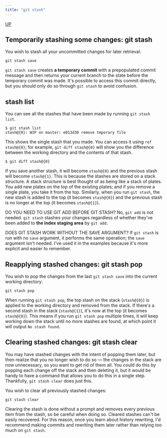 ```yaml
---
title: "git stash"
---
```


[UP](/git.html)


## Temporarily stashing some changes: git stash

You wish to stash all your uncommitted changes for later retrieval:

```text
git stash save
```

`git stash save` creates **a temporary commit** with a prepopulated commit message and
then returns your current branch to the state before the temporary commit was made.
It's possible to access this commit directly, but you should only do so through `git stash` to avoid confusion.

## stash list

You can see all the stashes that have been made by running `git stash list`.

```text
$ git stash list
stash@{0}: WIP on master: e013d30 remove tmporary file
```

This shows the single stash that you made.
You can access it using `ref stash@{0}`;
for example, `git diff stash@{0}` will show you the difference between the working directory and the contents of that stash.

```text
$ git diff stash@{0}
```

If you save another stash, it will become `stash@{0}` and the previous stash will become `stash@{1}`.
This is because the stashes are stored on a stack structure.
A stack structure is best thought of as being like a stack of plates.
You add new plates on the top of the existing plates; and if you remove a single plate, you take it from the top.
Similarly, when you run `git stash`, the new stash is added to the top (it becomes `stash@{0}`)
and the previous stash is no longer at the top (it becomes `stash@{1}`).

DO YOU NEED TO USE GIT ADD BEFORE GIT STASH?
No, `git add` is not needed.
`git stash` stashes your changes regardless of whether they've been added to **the index staging area** by `git add`.

DOES GIT STASH WORK WITHOUT THE SAVE ARGUMENT?
If `git stash` is run with no `save` argument, it performs the same operation; the `save` argument isn't needed.
I've used it in the examples because it's more explicit and easier to remember. 

## Reapplying stashed changes: git stash pop

You wish to pop the changes from the last `git stash save` into the current working directory:

```text
git stash pop
```

When running `git stash pop`, the top stash on the stack (`stash@{0}`) is applied to the working directory and removed from the stack.
If there's a second stash in the stack (`stash@{1}`), it's now at the top (it becomes `stash@{0}`).
This means if you run `git stash pop` multiple times,
it will keep working down the stack until no more stashes are found, at which point it will output `No stash found`.

## Clearing stashed changes: git stash clear

You may have stashed changes with the intent of popping them later,
but then realize that you no longer wish to do so — the changes in the stack are now unnecessary,
so you want to get rid of them all.
You could do this by popping each change off the stack and then deleting it,
but it would be handy to have a command that allows you to do this in a single step.
Thankfully, `git stash clear` does just this.

You wish to clear all previously stashed changes:

```text
git stash clear
```

Clearing the stash is done without a prompt and removes every previous item from the stash, so be careful when doing so.
Cleared stashes can't be easily recovered.
For this reason, once you learn about history rewriting,
I'd recommend making commits and rewriting them later rather than relying too much on `git stash`.
